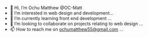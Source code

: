 - 👋 Hi, I’m Ochu Matthew @OC-Matt
- 👀 I’m interested in web design and development...
- 🌱 I’m currently learning front end development ...
- 💞️ I’m looking to collaborate on projects relating to web design ...
- 📫 How to reach me on ochumatthew55@gmail.com ...

<!---
OC-Matt/OC-Matt is a ✨ special ✨ repository because its `README.md` (this file) appears on your GitHub profile.
You can click the Preview link to take a look at your changes.
--->
